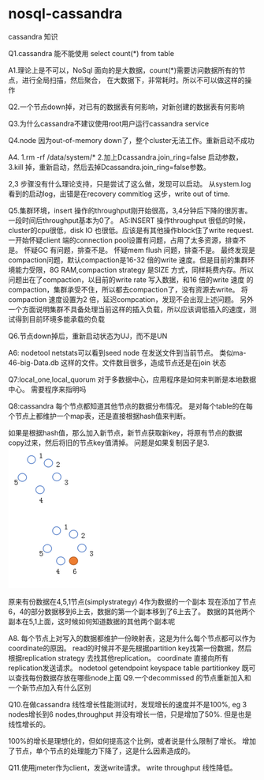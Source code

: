 # nosql-cassandra
cassandra 知识

Q1.cassandra 能不能使用 select count(*) from table

A1.理论上是不可以，NoSql 面向的是大数据，count(*)需要访问数据所有的节点，进行全局扫描，然后聚合，
在大数据下，非常耗时。所以不可以做这样的操作

Q2.一个节点down掉，对已有的数据表有何影响，对新创建的数据表有何影响


Q3.为什么cassandra不建议使用root用户运行cassandra service

Q4.node 因为out-of-memory down了，整个cluster无法工作。重新启动不成功

A4.
1.rm -rf /data/system/*
2.加上Dcassandra.join_ring=false
启动参数，
3.kill 掉，重新启动，然后去掉Dcassandra.join_ring=false参数。

2,3 步骤没有什么理论支持，只是尝试了这么做，发现可以启动。
从system.log 看到的启动log，出错是在recovery commitlog 这步，write out of time.

Q5.集群环境，insert 操作的throughput刚开始很高，3,4分钟后下降的很厉害。一段时间后throughput基本为0了。
A5:INSERT 操作throughput 很低的时候，cluster的cpu很低，disk IO 也很低。应该是有其他操作block住了write request.
一开始怀疑client 端的connection pool设置有问题，占用了太多资源，排查不是。
怀疑GC 有问题，排查不是。
怀疑mem flush 问题，排查不是。
最终发现是compaction问题，默认compaction是16-32 倍的write 速度。但是目前的集群环境能力受限，8G RAM,compaction strategy 是SIZE 方式，同样耗费内存。所以问题出在了compaction，以目前的write rate 写入数据，和16 倍的write 速度 的compaction，集群承受不住，所以都去compaction了，没有资源去write。
将compaction 速度设置为2 倍，延迟compcation，发现不会出现上述问题。
另外一个方面说明集群不具备处理当前这样的插入负载，所以应该调低插入的速度，测试得到目前环境多能承载的负载

Q6.节点down掉后，重新启动状态为UJ，而不是UN

A6:
nodetool netstats可以看到seed node 在发送文件到当前节点。
类似ma-46-big-Data.db  这样的文件。文件数目很多，造成节点还是在join 状态

Q7:local_one,local_quorum 对于多数据中心，应用程序是如何来判断是本地数据中心。
需要程序来指明吗

Q8:cassandra 每个节点都知道其他节点的数据分布情况。
是对每个table的在每个节点上都维护一个map表，还是直接根据hash值来判断。

如果是根据hash值，那么加入新节点，新节点获取新key，将原有节点的数据copy过来，然后将旧的节点key值清掉。
问题是如果复制因子是3.
![image](https://github.com/FS1360472174/nosql-cassandra/blob/master/ring.PNG)

原来有份数据在4,5,1节点(simplystrategy) 4作为数据的一个副本
现在添加了节点6，4的部分数据移到6上去，数据的第一个副本移到了6上去了。
数据的其他两个副本在5,1上面，这时候如何知道数据的其他两个副本呢

A8.
每个节点上对写入的数据都维护一份映射表，这是为什么每个节点都可以作为coordinate的原因。
read的时候并不是先根据partition key找第一份数据，然后根据replication strategy 去找其他replication。
coordinate 直接向所有replication发送请求。
nodetool getendpoint keyspace table partitionkey 
既可以查找每份数据存放在哪些node上面
Q9.一个decommissed 的节点重新加入和一个新节点加入有什么区别

Q10.在做cassandra 线性增长性能测试时，发现增长的速度并不是100%,
eg 3 nodes增长到6 nodes,throughput 并没有增长一倍，只是增加了50%.
但是也是线性增长的。

100%的增长是理想化的，但如何提高这个比例，或者说是什么限制了增长。
增加了节点，单个节点的处理能力下降了，这是什么因素造成的。

Q11.使用jmeter作为client，发送write请求。
write throughput 线性降低。

